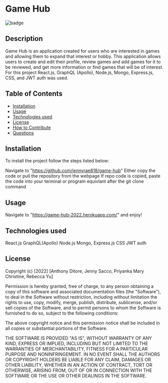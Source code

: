 # Game Hub

![badge](https://img.shields.io/badge/MIT-License-blue.svg)

## Description

Game Hub is an application created for users who are interested in games and allowing them to expand that interest or hobby. This application allows users to create and edit their profile, review games and add games for it to be reviewed, and get more information or find games that will be of interest. For this project React.js, GraphQL (Apollo), Node.js, Mongo, Express.js, CSS, and JWT auth was used.

## Table of Contents 

- [Installation](#installation)
- [Usage](#usage)
- [Technologies used](#technologies-used)
- [License](#license)
- [How to Contribute](#how-to-contribute)
- [Questions](#questions)

## Installation

To install the project follow the steps listed below:

Navigate to "https://github.com/jennyrae818/game-hub"
Either copy the code or pull the repository from the webpage
If repo code is copied, paste the code into your terminal or program equivlant after the git clone command

## Usage

Navigate to "https://game-hub-2022.herokuapp.com/" and enjoy!

##  Technologies used

React.js
GraphQL(Apollo)
Node.js
Mongo, Express.js
CSS
JWT auth

## License

Copyright (c) [2022] [Anthony Ditore, Jenny Sacco, Priyanka Mary Christine, Rebecca Yu]

Permission is hereby granted, free of charge, to any person obtaining a copy of this software and associated documentation files (the "Software"), to deal in the Software without restriction, including without limitation the rights to use, copy, modify, merge, publish, distribute, sublicense, and/or sell copies of the Software, and to permit persons to whom the Software is furnished to do so, subject to the following conditions:

The above copyright notice and this permission notice shall be included in all copies or substantial portions of the Software.

THE SOFTWARE IS PROVIDED "AS IS", WITHOUT WARRANTY OF ANY KIND, EXPRESS OR IMPLIED, INCLUDING BUT NOT LIMITED TO THE WARRANTIES OF MERCHANTABILITY, FITNESS FOR A PARTICULAR PURPOSE AND NONINFRINGEMENT. IN NO EVENT SHALL THE AUTHORS OR COPYRIGHT HOLDERS BE LIABLE FOR ANY CLAIM, DAMAGES OR OTHER LIABILITY, WHETHER IN AN ACTION OF CONTRACT, TORT OR OTHERWISE, ARISING FROM, OUT OF OR IN CONNECTION WITH THE SOFTWARE OR THE USE OR OTHER DEALINGS IN THE SOFTWARE.


